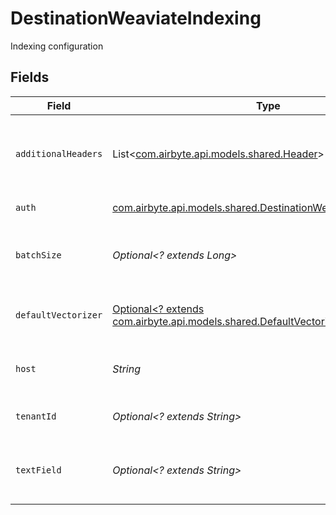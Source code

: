 # DestinationWeaviateIndexing

Indexing configuration


## Fields

| Field                                                                                                                       | Type                                                                                                                        | Required                                                                                                                    | Description                                                                                                                 | Example                                                                                                                     |
| --------------------------------------------------------------------------------------------------------------------------- | --------------------------------------------------------------------------------------------------------------------------- | --------------------------------------------------------------------------------------------------------------------------- | --------------------------------------------------------------------------------------------------------------------------- | --------------------------------------------------------------------------------------------------------------------------- |
| `additionalHeaders`                                                                                                         | List<[com.airbyte.api.models.shared.Header](../../models/shared/Header.md)>                                                 | :heavy_minus_sign:                                                                                                          | Additional HTTP headers to send with every request.                                                                         | {<br/>"header_key": "X-OpenAI-Api-Key",<br/>"value": "my-openai-api-key"<br/>}                                              |
| `auth`                                                                                                                      | [com.airbyte.api.models.shared.DestinationWeaviateAuthentication](../../models/shared/DestinationWeaviateAuthentication.md) | :heavy_check_mark:                                                                                                          | Authentication method                                                                                                       |                                                                                                                             |
| `batchSize`                                                                                                                 | *Optional<? extends Long>*                                                                                                  | :heavy_minus_sign:                                                                                                          | The number of records to send to Weaviate in each batch                                                                     |                                                                                                                             |
| `defaultVectorizer`                                                                                                         | [Optional<? extends com.airbyte.api.models.shared.DefaultVectorizer>](../../models/shared/DefaultVectorizer.md)             | :heavy_minus_sign:                                                                                                          | The vectorizer to use if new classes need to be created                                                                     |                                                                                                                             |
| `host`                                                                                                                      | *String*                                                                                                                    | :heavy_check_mark:                                                                                                          | The public endpoint of the Weaviate cluster.                                                                                | https://my-cluster.weaviate.network                                                                                         |
| `tenantId`                                                                                                                  | *Optional<? extends String>*                                                                                                | :heavy_minus_sign:                                                                                                          | The tenant ID to use for multi tenancy                                                                                      |                                                                                                                             |
| `textField`                                                                                                                 | *Optional<? extends String>*                                                                                                | :heavy_minus_sign:                                                                                                          | The field in the object that contains the embedded text                                                                     |                                                                                                                             |